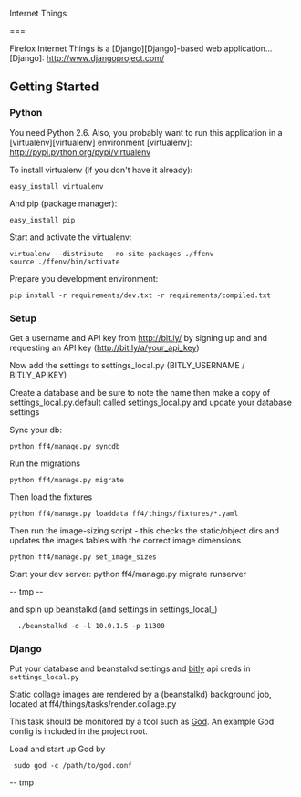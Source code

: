 Internet Things

===

Firefox Internet Things is a [Django][Django]-based web application...
[Django]: http://www.djangoproject.com/

Getting Started
---

### Python 

You need Python 2.6. Also, you probably want to run this application in a
[virtualenv][virtualenv] environment
[virtualenv]: http://pypi.python.org/pypi/virtualenv

To install virtualenv (if you don't have it already):

    easy_install virtualenv

And pip (package manager):

    easy_install pip

Start and activate the virtualenv:

    virtualenv --distribute --no-site-packages ./ffenv
    source ./ffenv/bin/activate

Prepare you development environment:

    pip install -r requirements/dev.txt -r requirements/compiled.txt

### Setup

Get a username and API key from http://bit.ly/ by signing up and and requesting an API key (http://bit.ly/a/your_api_key)

Now add the settings to settings_local.py (BITLY_USERNAME / BITLY_APIKEY)

Create a database and be sure to note the name then make a copy of settings_local.py.default called settings_local.py and update your database settings

Sync your db:

	python ff4/manage.py syncdb

Run the migrations

    python ff4/manage.py migrate

Then load the fixtures

    python ff4/manage.py loaddata ff4/things/fixtures/*.yaml

Then run the image-sizing script - this checks the static/object dirs and updates the images tables with the correct image dimensions

    python ff4/manage.py set_image_sizes

Start your dev server:
    python ff4/manage.py migrate runserver



-- tmp --

and spin up beanstalkd (and settings in settings_local_)

      ./beanstalkd -d -l 10.0.1.5 -p 11300

[beanstalkd]: http://kr.github.com/beanstalkd/

### Django
Put your database and beanstalkd settings and [bitly][bitly] api creds in `settings_local.py`

[bitly]: http://bit.ly/a/account

Static collage images are rendered by a (beanstalkd) background job, located at ff4/things/tasks/render.collage.py

This task should be monitored by a tool such as [God][God]. An example God config is included in the project root.

Load and start up God by

     sudo god -c /path/to/god.conf

[God]: https://github.com/mojombo/god

-- tmp


